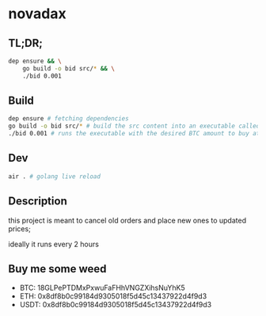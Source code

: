 # novadax

## TL;DR;
```bash
dep ensure && \
    go build -o bid src/* && \
    ./bid 0.001
```

## Build
```bash
dep ensure # fetching dependencies
go build -o bid src/* # build the src content into an executable called 'bid'
./bid 0.001 # runs the executable with the desired BTC amount to buy at average price
```

## Dev
```bash
air . # golang live reload
```


## Description

this project is meant to cancel old orders and place new ones to updated prices;

ideally it runs every 2 hours


## Buy me some weed

- BTC: 18GLPePTDMxPxwuFaFHhVNGZXihsNuYhK5
- ETH: 0x8df8b0c99184d9305018f5d45c13437922d4f9d3
- USDT: 0x8df8b0c99184d9305018f5d45c13437922d4f9d3

